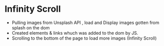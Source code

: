 # Infinity Scroll
- Pulling images from Unsplash API , load and Display images gotten from splash on the dom
- Created elements & links whuch was added to the dom by JS.
- Scrolling to the bottom of the page to load more images (Infinity Scroll)  
